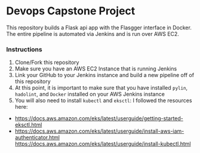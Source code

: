 # Devops Capstone Project

This repository builds a Flask api app with the Flasgger interface in Docker. The entire pipeline is automated via Jenkins and is run over AWS EC2. 

### Instructions
1. Clone/Fork this repository
2. Make sure you have an AWS EC2 Instance that is running Jenkins
3. Link your GitHub to your Jenkins instance and build a new pipeline off of this repository
4. At this point, it is important to make sure that you have installed `pylin`, `hadolint`, and `Docker` installed on your AWS Jenkins instance
5. You will also need to install `kubectl` and `eksctl`: I followed the resources here: 
  * https://docs.aws.amazon.com/eks/latest/userguide/getting-started-eksctl.html 
  * https://docs.aws.amazon.com/eks/latest/userguide/install-aws-iam-authenticator.html
  https://docs.aws.amazon.com/eks/latest/userguide/install-kubectl.html


